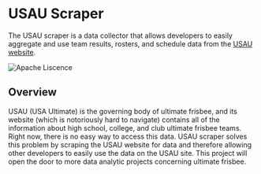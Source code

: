 # USAU Scraper

The USAU scraper is a data collector that allows developers to easily aggregate and use team results, rosters, and schedule data from the [USAU website](https://play.usaultimate.org/events/tournament/?ViewAll=false&IsLeagueType=false&IsClinic=false&FilterByCategory=AE).

![Apache Liscence](https://img.shields.io/github/license/erin2722/usau-scraper)

## Overview

USAU (USA Ultimate) is the governing body of ultimate frisbee, and its website (which is notoriously hard to navigate) contains all of the information 
about high school, college, and club ultimate frisbee teams. Right now, there is no easy way to access this data. USAU scraper solves this problem by
scraping the USAU website for data and therefore allowing other developers to easily use the data on the USAU site. This project will open the door to 
more data analytic projects concerning ultimate frisbee.
